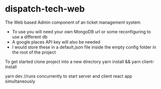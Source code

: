 # dispatch-tech-web

The Web based Admin component of an ticket management system

  * To use you will need your own MongoDB url or some reconfiguring to use a different db 
  * A google places API key will also be needed
  * I would store these in a default.json file inside the empty config folder in the root of the project

To get started clone project into a new directory
  yarn install &&  yarn client-install
  
  yarn dev //runs concurrently to start server and client react app simultaneously
